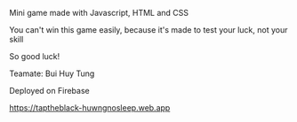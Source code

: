 Mini game made with Javascript, HTML and CSS

You can't win this game easily, because it's made to test your luck, not your skill

So good luck!

Teamate: Bui Huy Tung

Deployed on Firebase

https://taptheblack-huwngnosleep.web.app
